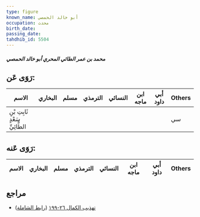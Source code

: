```yaml
---
type: figure
known_name: أبو خالد الحمصي
occupation: محدث
birth_date:
passing_date:
tahdhib_id: 5504
---
```

##### محمد بن عمر الطائي المحري أبو خالد الحمصي

## رَوَى عَن:
| الاسم                           | البخاري | مسلم | الترمذي | النسائي | ابن ماجه | أبي داود | Others |
| ------------------------------- | ------- | ---- | ------- | ------- | -------- | -------- | ------ |
| ثَابِتِ بْنِ سَعْدٍ الطَّائِيِّ |         |      |         |         |          |          | سي     |
## رَوَى عَنه:
| الاسم | البخاري | مسلم | الترمذي | النسائي | ابن ماجه | أبي داود | Others |
| ----- | ------- | ---- | ------- | ------- | -------- | -------- | ------ |
## مراجع
- [تهذيب الكمال ٢٦-١٩٩](obsidian://open?vault=Tahdhib-al-Kamal&file=Figures/٥٥٠٤-محمد%20بن%20عمر%20الطائي%20المحري%20أبو%20خالد%20الحمصي) ([رابط الشاملة](https://shamela.ws/book/3722/13947))